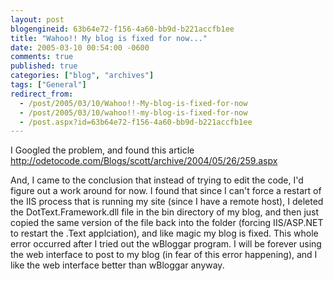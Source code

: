 ```yaml
---
layout: post
blogengineid: 63b64e72-f156-4a60-bb9d-b221accfb1ee
title: "Wahoo!! My blog is fixed for now..."
date: 2005-03-10 00:54:00 -0600
comments: true
published: true
categories: ["blog", "archives"]
tags: ["General"]
redirect_from: 
  - /post/2005/03/10/Wahoo!!-My-blog-is-fixed-for-now
  - /post/2005/03/10/wahoo!!-my-blog-is-fixed-for-now
  - /post.aspx?id=63b64e72-f156-4a60-bb9d-b221accfb1ee
---
```

<!-- more -->

I Googled the problem, and found this article <A href="http://odetocode.com/Blogs/scott/archive/2004/05/26/259.aspx">http://odetocode.com/Blogs/scott/archive/2004/05/26/259.aspx</A>

And, I came to the conclusion that instead of trying to edit the code, I'd figure out a work around for now. I found that since I can't force a restart of the IIS process that is running my site (since I have a remote host), I deleted the DotText.Framework.dll file in the bin directory of my blog, and then just copied the same version of the file back into the folder (forcing IIS/ASP.NET to restart the .Text applciation), and like magic my blog is fixed. This whole error occurred after I tried out the wBloggar program. I will be forever using the web interface to post to my blog (in fear of this error happening), and I like the web interface better than wBloggar anyway.
